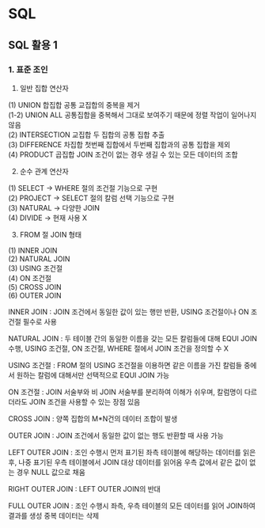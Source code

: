 # SQL  
  
## SQL 활용 1  
  
### 1. 표준 조인  
  
1. 일반 집합 연산자  
  
(1) UNION 합집합 공통 교집합의 중복을 제거  
(1-2) UNION ALL 공통집합을 중복해서 그대로 보여주기 때문에 정렬 작업이 일어나지 않음  
(2) INTERSECTION 교집합 두 집합의 공통 집합 추출  
(3) DIFFERENCE 차집합 첫번째 집합에서 두번째 집합과의 공통 집합을 제외  
(4) PRODUCT 곱집합 JOIN 조건이 없는 경우 생길 수 있는 모든 데이터의 조합  
  
2. 순수 관계 연산자  
  
(1) SELECT -> WHERE 절의 조건절 기능으로 구현  
(2) PROJECT -> SELECT 절의 칼럼 선택 기능으로 구현  
(3) NATURAL -> 다양한 JOIN  
(4) DIVIDE -> 현재 사용 X  
  
3. FROM 절 JOIN 형태  
  
(1) INNER JOIN  
(2) NATURAL JOIN  
(3) USING 조건절  
(4) ON 조건절  
(5) CROSS JOIN  
(6) OUTER JOIN  
  
INNER JOIN : JOIN 조건에서 동일한 값이 있는 행만 반환, USING 조건절이나 ON 조건절 필수로 사용  
  
NATURAL JOIN : 두 테이블 간의 동일한 이름을 갖는 모든 칼럼들에 대해 EQUI JOIN 수행, USING 조건절, ON 조건절, WHERE 절에서 JOIN 조건을 정의할 수 X  
  
USING 조건절 : FROM 절의 USING 조건절을 이용하면 같은 이름을 가진 칼럼들 중에서 원하는 칼럼에 대해서만 선택적으로 EQUI JOIN 가능  
  
ON 조건절 : JOIN 서술부와 비 JOIN 서술부를 분리하여 이해가 쉬우며, 칼럼명이 다르더라도 JOIN 조건을 사용할 수 있는 장점 있음  
  
CROSS JOIN : 양쪽 집합의 M*N건의 데이터 조합이 발생  
  
OUTER JOIN : JOIN 조건에서 동일한 값이 없는 행도 반환할 때 사용 가능  
  
LEFT OUTER JOIN : 조인 수행시 먼저 표기된 좌측 테이블에 해당하는 데이터를 읽은 후, 나중 표기된 우측 테이블에서 JOIN 대상 데이터를 읽어옴 우측 값에서 같은 값이 없는 경우 NULL 값으로 채움  
  
RIGHT OUTER JOIN : LEFT OUTER JOIN의 반대  
  
FULL OUTER JOIN : 조인 수행시 좌측, 우측 테이블의 모든 데이터를 읽어 JOIN하여 결과를 생성 중복 데이터는 삭제  
